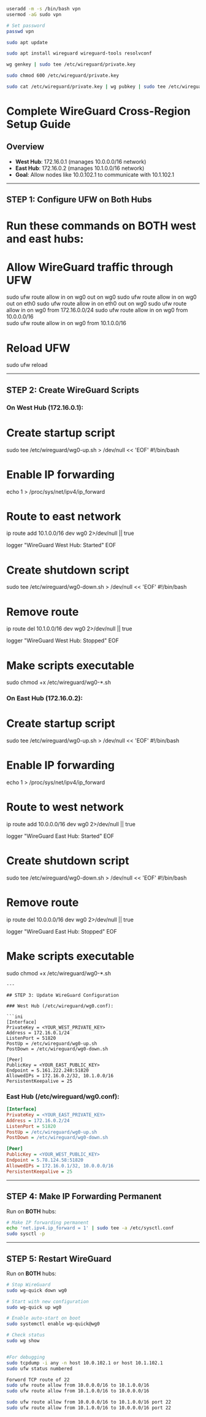 ```bash
useradd -m -s /bin/bash vpn
usermod -aG sudo vpn

# Set password
passwd vpn

sudo apt update

sudo apt install wireguard wireguard-tools resolvconf

wg genkey | sudo tee /etc/wireguard/private.key

sudo chmod 600 /etc/wireguard/private.key

sudo cat /etc/wireguard/private.key | wg pubkey | sudo tee /etc/wireguard/public.key
```
# Complete WireGuard Cross-Region Setup Guide

## Overview
- **West Hub**: 172.16.0.1 (manages 10.0.0.0/16 network)
- **East Hub**: 172.16.0.2 (manages 10.1.0.0/16 network)
- **Goal**: Allow nodes like 10.0.102.1 to communicate with 10.1.102.1

---

## STEP 1: Configure UFW on Both Hubs

# Run these commands on **BOTH** west and east hubs:


# Allow WireGuard traffic through UFW
sudo ufw route allow in on wg0 out on wg0
sudo ufw route allow in on wg0 out on eth0
sudo ufw route allow in on eth0 out on wg0
sudo ufw route allow in on wg0 from 172.16.0.0/24
sudo ufw route allow in on wg0 from 10.0.0.0/16  
sudo ufw route allow in on wg0 from 10.1.0.0/16

# Reload UFW
sudo ufw reload

---

## STEP 2: Create WireGuard Scripts

### On West Hub (172.16.0.1):

# Create startup script
sudo tee /etc/wireguard/wg0-up.sh > /dev/null << 'EOF'
#!/bin/bash
# Enable IP forwarding
echo 1 > /proc/sys/net/ipv4/ip_forward

# Route to east network
ip route add 10.1.0.0/16 dev wg0 2>/dev/null || true

logger "WireGuard West Hub: Started"
EOF

# Create shutdown script
sudo tee /etc/wireguard/wg0-down.sh > /dev/null << 'EOF'
#!/bin/bash
# Remove route
ip route del 10.1.0.0/16 dev wg0 2>/dev/null || true

logger "WireGuard West Hub: Stopped"
EOF

# Make scripts executable
sudo chmod +x /etc/wireguard/wg0-*.sh

### On East Hub (172.16.0.2):
# Create startup script
sudo tee /etc/wireguard/wg0-up.sh > /dev/null << 'EOF'
#!/bin/bash
# Enable IP forwarding
echo 1 > /proc/sys/net/ipv4/ip_forward

# Route to west network
ip route add 10.0.0.0/16 dev wg0 2>/dev/null || true

logger "WireGuard East Hub: Started"
EOF

# Create shutdown script
sudo tee /etc/wireguard/wg0-down.sh > /dev/null << 'EOF'
#!/bin/bash
# Remove route
ip route del 10.0.0.0/16 dev wg0 2>/dev/null || true

logger "WireGuard East Hub: Stopped"
EOF

# Make scripts executable
sudo chmod +x /etc/wireguard/wg0-*.sh
```
---

## STEP 3: Update WireGuard Configuration

### West Hub (/etc/wireguard/wg0.conf):

```ini
[Interface]
PrivateKey = <YOUR_WEST_PRIVATE_KEY>
Address = 172.16.0.1/24
ListenPort = 51820
PostUp = /etc/wireguard/wg0-up.sh
PostDown = /etc/wireguard/wg0-down.sh

[Peer]
PublicKey = <YOUR_EAST_PUBLIC_KEY>
Endpoint = 5.161.222.248:51820
AllowedIPs = 172.16.0.2/32, 10.1.0.0/16
PersistentKeepalive = 25
```

### East Hub (/etc/wireguard/wg0.conf):

```ini
[Interface]
PrivateKey = <YOUR_EAST_PRIVATE_KEY>
Address = 172.16.0.2/24
ListenPort = 51820
PostUp = /etc/wireguard/wg0-up.sh
PostDown = /etc/wireguard/wg0-down.sh

[Peer]
PublicKey = <YOUR_WEST_PUBLIC_KEY>
Endpoint = 5.78.124.58:51820
AllowedIPs = 172.16.0.1/32, 10.0.0.0/16
PersistentKeepalive = 25
```

---

## STEP 4: Make IP Forwarding Permanent

Run on **BOTH** hubs:

```bash
# Make IP forwarding permanent
echo 'net.ipv4.ip_forward = 1' | sudo tee -a /etc/sysctl.conf
sudo sysctl -p
```

---

## STEP 5: Restart WireGuard

Run on **BOTH** hubs:

```bash
# Stop WireGuard
sudo wg-quick down wg0

# Start with new configuration
sudo wg-quick up wg0

# Enable auto-start on boot
sudo systemctl enable wg-quick@wg0

# Check status
sudo wg show


#For debugging 
sudo tcpdump -i any -n host 10.0.102.1 or host 10.1.102.1
sudo ufw status numbered

Forword TCP route of 22
sudo ufw route allow from 10.0.0.0/16 to 10.1.0.0/16
sudo ufw route allow from 10.1.0.0/16 to 10.0.0.0/16

sudo ufw route allow from 10.0.0.0/16 to 10.1.0.0/16 port 22
sudo ufw route allow from 10.1.0.0/16 to 10.0.0.0/16 port 22


```
